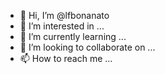 - 👋 Hi, I’m @lfbonanato
- 👀 I’m interested in ...
- 🌱 I’m currently learning ...
- 💞️ I’m looking to collaborate on ...
- 📫 How to reach me ...

<!---
lfbonanato/lfbonanato is a ✨ special ✨ repository because its `README.md` (this file) appears on your GitHub profile.
You can click the Preview link to take a look at your changes.
--->
